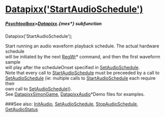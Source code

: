 # [Datapixx('StartAudioSchedule')](Datapixx-StartAudioSchedule) 
##### [Psychtoolbox](Psychtoolbox)>[Datapixx](Datapixx).{mex*} subfunction

Datapixx('StartAudioSchedule');

Start running an audio waveform playback schedule. The actual hardware schedule  
will be initiated by the next [RegWr](RegWr)\* command, and then the first waveform sample  
will play after the scheduleOnset specified in [SetAudioSchedule](SetAudioSchedule).  
Note that every call to [StartAudioSchedule](StartAudioSchedule) must be preceeded by a call to  
[SetAudioSchedule](SetAudioSchedule) (ie: multiple calls to [StartAudioSchedule](StartAudioSchedule) each require their  
own call to [SetAudioSchedule)](SetAudioSchedule)).  
See [DatapixxSimonGame](DatapixxSimonGame), [DatapixxAudio](DatapixxAudio)\*Demo files for examples.  
  


###See also:
[InitAudio](Datapixx-InitAudio), [SetAudioSchedule](Datapixx-SetAudioSchedule), [StopAudioSchedule](Datapixx-StopAudioSchedule), [GetAudioStatus](Datapixx-GetAudioStatus)

